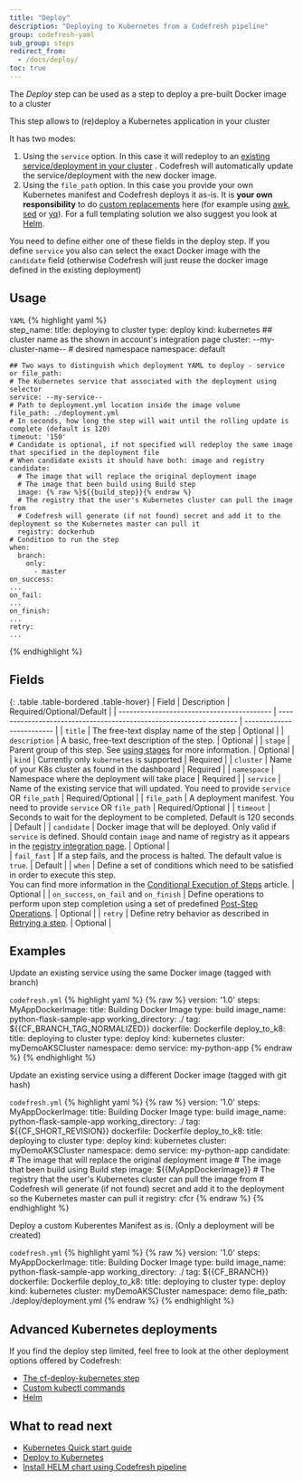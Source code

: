```yaml
---
title: "Deploy"
description: "Deploying to Kubernetes from a Codefresh pipeline"
group: codefresh-yaml
sub_group: steps
redirect_from:
  - /docs/deploy/
toc: true
---
```

The *Deploy* step can be used as a step to deploy a pre-built Docker image to a cluster

This step allows to (re)deploy a Kubernetes application in your cluster

It has two modes:

1. Using the `service` option. In this case it will redeploy to an [existing service/deployment in your cluster]({{site.baseurl}}/docs/getting-started/deployment-to-kubernetes-quick-start-guide/) . Codefresh will
automatically update the service/deployment with the new docker image.
1. Using the `file_path` option. In this case you provide your own Kubernetes manifest and Codefresh deploys it as-is. It is **your
own responsibility** to do [custom replacements]({{site.baseurl}}/docs/deploy-to-kubernetes/kubernetes-templating/) here (for example using [awk](https://en.wikipedia.org/wiki/AWK), [sed](https://www.gnu.org/software/sed/manual/sed.html) or [yq](http://mikefarah.github.io/yq/)). For a full templating solution we also
suggest you look at [Helm]({{site.baseurl}}/docs/getting-started/helm-quick-start-guide/).

You need to define either one of these fields in the deploy step. If you define `service` you also can select the exact Docker image
with the `candidate` field (otherwise Codefresh will just reuse the docker image defined in the existing deployment)

## Usage

  `YAML`
{% highlight yaml %}    
  step_name:
    title: deploying to cluster
    type: deploy
    kind: kubernetes 
    ## cluster name as the shown in account's integration page
    cluster:  --my-cluster-name--
    # desired namespace
    namespace: default
    
    ## Two ways to distinguish which deployment YAML to deploy - service or file_path:    
    # The Kubernetes service that associated with the deployment using selector
    service: --my-service--
    # Path to deployment.yml location inside the image volume
    file_path: ./deployment.yml
    # In seconds, how long the step will wait until the rolling update is complete (default is 120)
    timeout: '150'
    # Candidate is optional, if not specified will redeploy the same image that specified in the deployment file
    # When candidate exists it should have both: image and registry
    candidate:
      # The image that will replace the original deployment image 
      # The image that been build using Build step
      image: {% raw %}${{build_step}}{% endraw %}
      # The registry that the user's Kubernetes cluster can pull the image from
      # Codefresh will generate (if not found) secret and add it to the deployment so the Kubernetes master can pull it
      registry: dockerhub
    # Condition to run the step
    when:
      branch:
        only:
          - master
    on_success:
    ...
    on_fail:
    ...
    on_finish:
    ...
    retry:
    ...        
{% endhighlight %}

## Fields

{: .table .table-bordered .table-hover}
| Field                                      | Description                                                                                                                                                                                                                        | Required/Optional/Default |
| ------------------------------------------ | ----------------------------------------------------------  -------- | ------------------------- |
| `title`                                    | The free-text display name of the step                               | Optional                  |
| `description`                              | A basic, free-text description of the step.                          | Optional                  |
| `stage`                              | Parent group of this step. See [using stages]({{site.baseurl}}/docs/codefresh-yaml/stages/) for more information.                                                                                                                                                                                          | Optional                  |
| `kind`                        | Currently only `kubernetes` is supported                | Required                   |
| `cluster`                        | Name of your K8s cluster as found in the dashboard               | Required                   |
| `namespace`                        | Namespace where the deployment will take place           | Required                   |
| `service`                        | Name of the existing service that will updated. You need to provide `service` OR `file_path`               | Required/Optional                   |
| `file_path`                        | A deployment manifest. You need to provide `service` OR `file_path`                | Required/Optional                  |
| `timeout`                        | Seconds to wait for the deployment to be completed. Default is 120 seconds               | Default                   |
| `candidate`                        | Docker image that will be deployed. Only valid if `service` is defined. Should contain `image` and name of registry as it appears in the [registry integration page]({{site.baseurl}}/docs/docker-registries/external-docker-registries/).                | Optional                  |                  
| `fail_fast`                                | If a step fails, and the process is halted. The default value is `true`.                                                                                                        | Default                   |
| `when`                                     | Define a set of conditions which need to be satisfied in order to execute this step.<br>You can find more information in the [Conditional Execution of Steps]({{site.baseurl}}/docs/codefresh-yaml/conditional-execution-of-steps/) article.          | Optional                  |
| `on_success`, `on_fail` and `on_finish`    | Define operations to perform upon step completion using a set of predefined [Post-Step Operations]({{site.baseurl}}/docs/codefresh-yaml/post-step-operations/).                                                                               | Optional                  |
| `retry`   | Define retry behavior as described in [Retrying a step]({{site.baseurl}}/docs/codefresh-yaml/what-is-the-codefresh-yaml/#retrying-a-step).                                                                               | Optional                  |

## Examples

Update an existing service using the same Docker image (tagged with branch)

`codefresh.yml`
{% highlight yaml %} 
{% raw %}
version: '1.0'
steps:
  MyAppDockerImage:
    title: Building Docker Image
    type: build
    image_name: python-flask-sample-app
    working_directory: ./
    tag: ${{CF_BRANCH_TAG_NORMALIZED}}
    dockerfile: Dockerfile
  deploy_to_k8:
    title: deploying to cluster
    type: deploy
    kind: kubernetes 
    cluster:  myDemoAKSCluster
    namespace: demo
    service: my-python-app
{% endraw %}
{% endhighlight %}

Update an existing service using a different Docker image (tagged with git hash)

`codefresh.yml`
{% highlight yaml %} 
{% raw %}
version: '1.0'
steps:
  MyAppDockerImage:
    title: Building Docker Image
    type: build
    image_name: python-flask-sample-app
    working_directory: ./
    tag: ${{CF_SHORT_REVISION}}
    dockerfile: Dockerfile
  deploy_to_k8:
    title: deploying to cluster
    type: deploy
    kind: kubernetes 
    cluster:  myDemoAKSCluster
    namespace: demo
    service: my-python-app
    candidate:
      # The image that will replace the original deployment image 
      # The image that been build using Build step
      image: ${{MyAppDockerImage}}
      # The registry that the user's Kubernetes cluster can pull the image from
      # Codefresh will generate (if not found) secret and add it to the deployment so the Kubernetes master can pull it
      registry: cfcr
{% endraw %}
{% endhighlight %}


Deploy a custom Kuberentes Manifest as is. (Only a deployment will be created)

`codefresh.yml`
{% highlight yaml %} 
{% raw %}
version: '1.0'
steps:
  MyAppDockerImage:
    title: Building Docker Image
    type: build
    image_name: python-flask-sample-app
    working_directory: ./
    tag: ${{CF_BRANCH}}
    dockerfile: Dockerfile
  deploy_to_k8:
    title: deploying to cluster
    type: deploy
    kind: kubernetes 
    cluster:  myDemoAKSCluster
    namespace: demo
    file_path: ./deploy/deployment.yml
{% endraw %}
{% endhighlight %}

## Advanced Kubernetes deployments

If you find the deploy step limited, feel free to look at the other deployment options offered by Codefresh:

* [The cf-deploy-kubernetes step]({{site.baseurl}}/docs/deploy-to-kubernetes/kubernetes-templating/) 
* [Custom kubectl commands]({{site.baseurl}}/docs/deploy-to-kubernetes/custom-kubectl-commands/) 
* [Helm]({{site.baseurl}}/docs/getting-started/helm-quick-start-guide/) 

## What to read next
- [Kubernetes Quick start guide]({{site.baseurl}}/docs/getting-started/deployment-to-kubernetes-quick-start-guide/)  
- [Deploy to Kubernetes]({{site.baseurl}}/docs/deploy-to-kubernetes/codefresh-kubernetes-integration-beta/) 
- [Install HELM chart using Codefresh pipeline]({{site.baseurl}}/docs/new-helm/using-helm-in-codefresh-pipeline/)


